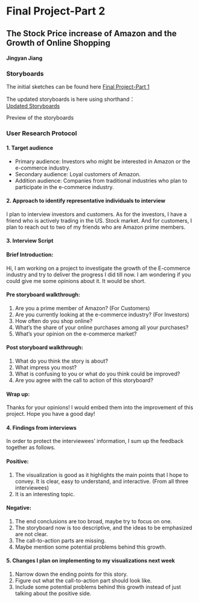# Final Project-Part 2
  
## The Stock Price increase of Amazon and the Growth of Online Shopping  

#### Jingyan Jiang  

### Storyboards
The initial sketches can be found here [Final Project-Part 1](/Final_Project/Final_Project_Part1_Jingyan_Jiang.md)   

The updated storyboards is here using shorthand：  
<a href="https://carnegiemellon.shorthandstories.com/the-stock-price-increase-of-amazon-and-the-growth-of-online-shopping/index.html"> Updated Storyboards </a>  

Preview of the storyboards  
<script src="https://carnegiemellon.shorthandstories.com/the-stock-price-increase-of-amazon-and-the-growth-of-online-shopping/embed.js"></script>  

### User Research Protocol
#### 1.	Target audience
- Primary audience: Investors who might be interested in Amazon or the e-commerce industry.  
- Secondary audience: Loyal customers of Amazon.  
- Addition audience: Companies from traditional industries who plan to participate in the e-commerce industry.  
  
#### 2.	Approach to identify representative individuals to interview  
I plan to interview investors and customers. As for the investors, I have a friend who is actively trading in the US. Stock market. And for customers, I plan to reach out to two of my friends who are Amazon prime members.  
  
#### 3.	Interview Script  
#### Brief Introduction:   
Hi, I am working on a project to investigate the growth of the E-commerce industry and try to deliver the progress I did till now. I am wondering if you could give me some opinions about it. It would be short.  
#### Pre storyboard walkthrough:  
1)	Are you a prime member of Amazon? (For Customers)  
2)	Are you currently looking at the e-commerce industry? (For Investors)  
3)	How often do you shop online?  
4)	What’s the share of your online purchases among all your purchases?  
5)	What’s your opinion on the e-commerce market?  
#### Post storyboard walkthrough:  
1)	What do you think the story is about?  
2)	What impress you most?  
3)	What is confusing to you or what do you think could be improved?  
4)	Are you agree with the call to action of this storyboard?  
#### Wrap up:
Thanks for your opinions! I would embed them into the improvement of this project. Hope you have a good day!  
  
#### 4.	Findings from interviews  
In order to protect the interviewees’ information, I sum up the feedback together as follows.  
#### Positive:  
1)	The visualization is good as it highlights the main points that I hope to convey. It is clear, easy to understand, and interactive. (From all three interviewees)   
2)	It is an interesting topic.  
#### Negative:
1)	The end conclusions are too broad, maybe try to focus on one.  
2)	The storyboard now is too descriptive, and the ideas to be emphasized are not clear.   
3)	The call-to-action parts are missing.  
4)	Maybe mention some potential problems behind this growth.  
  
#### 5.	Changes I plan on implementing to my visualizations next week  
1)	Narrow down the ending points for this story.  
2)	Figure out what the call-to-action part should look like.  
3)	Include some potential problems behind this growth instead of just talking about the positive side.  

